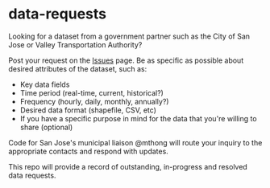 # data-requests
Looking for a dataset from a government partner such as the City of San Jose or Valley Transportation Authority? 

Post your request on the [Issues](https://github.com/codeforsanjose/data-requests/issues) page. Be as specific as possible about desired attributes of the dataset, such as:
* Key data fields
* Time period (real-time, current, historical?) 
* Frequency (hourly, daily, monthly, annually?)
* Desired data format (shapefile, CSV, etc)
* If you have a specific purpose in mind for the data that you're willing to share (optional)

Code for San Jose's municipal liaison @mthong will route your inquiry to the appropriate contacts and respond with updates. 

This repo will provide a record of outstanding, in-progress and resolved data requests. 



